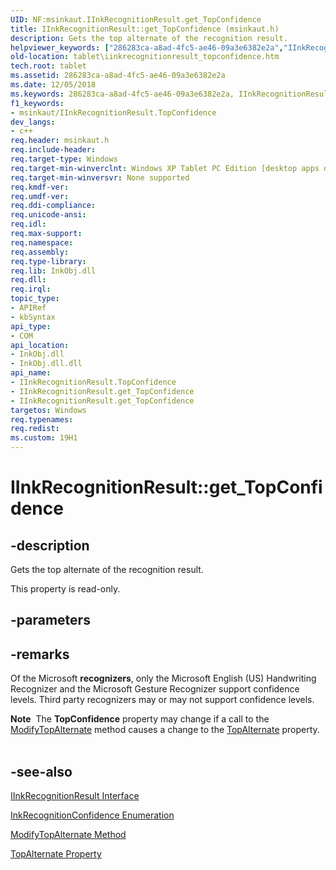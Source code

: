 ```yaml
---
UID: NF:msinkaut.IInkRecognitionResult.get_TopConfidence
title: IInkRecognitionResult::get_TopConfidence (msinkaut.h)
description: Gets the top alternate of the recognition result.
helpviewer_keywords: ["286283ca-a8ad-4fc5-ae46-09a3e6382e2a","IInkRecognitionResult interface [Tablet PC]","TopConfidence property","IInkRecognitionResult.TopConfidence","IInkRecognitionResult.get_TopConfidence","IInkRecognitionResult::TopConfidence","IInkRecognitionResult::get_TopConfidence","TopConfidence property [Tablet PC]","TopConfidence property [Tablet PC]","IInkRecognitionResult interface","get_TopConfidence","msinkaut/IInkRecognitionResult::TopConfidence","msinkaut/IInkRecognitionResult::get_TopConfidence","tablet.iinkrecognitionresult_topconfidence"]
old-location: tablet\iinkrecognitionresult_topconfidence.htm
tech.root: tablet
ms.assetid: 286283ca-a8ad-4fc5-ae46-09a3e6382e2a
ms.date: 12/05/2018
ms.keywords: 286283ca-a8ad-4fc5-ae46-09a3e6382e2a, IInkRecognitionResult interface [Tablet PC],TopConfidence property, IInkRecognitionResult.TopConfidence, IInkRecognitionResult.get_TopConfidence, IInkRecognitionResult::TopConfidence, IInkRecognitionResult::get_TopConfidence, TopConfidence property [Tablet PC], TopConfidence property [Tablet PC],IInkRecognitionResult interface, get_TopConfidence, msinkaut/IInkRecognitionResult::TopConfidence, msinkaut/IInkRecognitionResult::get_TopConfidence, tablet.iinkrecognitionresult_topconfidence
f1_keywords:
- msinkaut/IInkRecognitionResult.TopConfidence
dev_langs:
- c++
req.header: msinkaut.h
req.include-header: 
req.target-type: Windows
req.target-min-winverclnt: Windows XP Tablet PC Edition [desktop apps only]
req.target-min-winversvr: None supported
req.kmdf-ver: 
req.umdf-ver: 
req.ddi-compliance: 
req.unicode-ansi: 
req.idl: 
req.max-support: 
req.namespace: 
req.assembly: 
req.type-library: 
req.lib: InkObj.dll
req.dll: 
req.irql: 
topic_type:
- APIRef
- kbSyntax
api_type:
- COM
api_location:
- InkObj.dll
- InkObj.dll.dll
api_name:
- IInkRecognitionResult.TopConfidence
- IInkRecognitionResult.get_TopConfidence
- IInkRecognitionResult.get_TopConfidence
targetos: Windows
req.typenames: 
req.redist: 
ms.custom: 19H1
---
```


# IInkRecognitionResult::get_TopConfidence


## -description



Gets the top alternate of the recognition result.



This property is read-only.


## -parameters


## -remarks



Of the Microsoft <b>recognizers</b>, only the Microsoft English (US) Handwriting Recognizer and the Microsoft Gesture Recognizer support confidence levels. Third party recognizers may or may not support confidence levels.

<div class="alert"><b>Note</b>  The <b>TopConfidence</b> property may change if a call to the <a href="https://docs.microsoft.com/windows/desktop/api/msinkaut/nf-msinkaut-iinkrecognitionresult-modifytopalternate">ModifyTopAlternate</a> method causes a change to the <a href="https://docs.microsoft.com/windows/desktop/api/msinkaut/nf-msinkaut-iinkrecognitionresult-get_topalternate">TopAlternate</a> property.</div>
<div> </div>



## -see-also




<a href="https://docs.microsoft.com/windows/desktop/api/msinkaut/nn-msinkaut-iinkrecognitionresult">IInkRecognitionResult Interface</a>



<a href="https://docs.microsoft.com/windows/desktop/api/msinkaut/ne-msinkaut-inkrecognitionconfidence">InkRecognitionConfidence Enumeration</a>



<a href="https://docs.microsoft.com/windows/desktop/api/msinkaut/nf-msinkaut-iinkrecognitionresult-modifytopalternate">ModifyTopAlternate Method</a>



<a href="https://docs.microsoft.com/windows/desktop/api/msinkaut/nf-msinkaut-iinkrecognitionresult-get_topalternate">TopAlternate Property</a>
 

 

